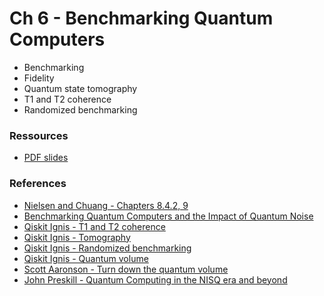 # Ch 6 - Benchmarking Quantum Computers

- Benchmarking
- Fidelity
- Quantum state tomography
- T1 and T2 coherence
- Randomized benchmarking

### Ressources

- [PDF slides](https://github.com/bfedrici-phd/QC-2020-CPE/blob/master/Ch6/Ch6-Benchmarking-Quantum-Computers.pdf)

### References

- [Nielsen and Chuang - Chapters 8.4.2, 9](http://mmrc.amss.cas.cn/tlb/201702/W020170224608149940643.pdf)
- [Benchmarking Quantum Computers and the Impact of Quantum Noise](https://arxiv.org/pdf/1912.00546.pdf)
- [Qiskit Ignis - T1 and T2 coherence](https://qiskit.org/documentation/apidoc_legacy/ignis/characterization/coherence/coherence.html)
- [Qiskit Ignis - Tomography](https://qiskit.org/documentation/apidoc_legacy/ignis/verification/tomography/tomography.html)
- [Qiskit Ignis - Randomized benchmarking](https://qiskit.org/documentation/apidoc_legacy/ignis/verification/randomized_benchmarking/randomized_benchmarking.html) 
- [Qiskit Ignis - Quantum volume](https://qiskit.org/documentation/apidoc_legacy/ignis/verification/quantum_volume/quantum_volume.html)
- [Scott Aaronson - Turn down the quantum volume](https://www.scottaaronson.com/blog/?p=4649)
- [John Preskill - Quantum Computing in the NISQ era and beyond](https://arxiv.org/pdf/1801.00862.pdf)
